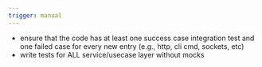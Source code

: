 ```yaml
---
trigger: manual
---
```


- ensure that the code has at least one success case integration test and one failed case for every new entry (e.g., http, cli cmd, sockets, etc)
- write tests for ALL service/usecase layer without mocks
